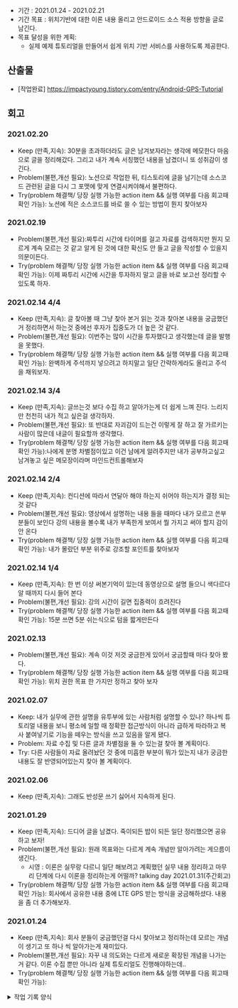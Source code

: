 - 기간 : 2021.01.24 - 2021.02.21
- 기간 목표 : 위치기반에 대한 이론 내용 올리고 안드로이드 소스 적용 방향을 글로 남긴다.
- 목표 달성을 위한 계획: 
  - 실제 예제 튜토리얼을 만들어서 쉽게 위치 기반 서비스를 사용하도록 제공한다.

## 산출물
- [작업완료] https://impactyoung.tistory.com/entry/Android-GPS-Tutorial

## 회고
### 2021.02.20
  - Keep (만족,지속): 30분을 초과하더라도 글은 남겨보자라는 생각에 메모한다 마음으로 글을 정리해갔다. 그리고 내가 계속 서칭했던 내용을 남겼더니 또 성취감이 생긴다.
  - Problem(불편,개선 필요): 노션으로 작업한 뒤, 티스토리에 글을 남기는데 소스코드 관련된 글을 다시 그 포맷에 맞게 연결시켜야해서 불편하다.
  - Try(problem 해결책/ 당장 실행 가능한 action item && 실행 여부를 다음 회고때 확인 가능): 노션에 적은 소스코드를 바로 쓸 수 있는 방법이 뭔지 찾아보자

### 2021.02.19
  - Problem(불편,개선 필요):짜투리 시간에 타이머를 걸고 자료를 검색하지만 뭔지 모르게 계속 모르는 것 같고 알게 된 것에 대한 확신도 안 들고 글을 작성할 수 있을지 의문이든다.
  - Try(problem 해결책/ 당장 실행 가능한 action item && 실행 여부를 다음 회고때 확인 가능): 이제 짜투리 시간에 시간을 투자하지 말고 글을 바로 보고선 정리할 수 있도록 하자.

### 2021.02.14 4/4
- Keep (만족,지속): 글 찾아볼 때 그냥 찾아 본거 읽는 것과 찾아본 내용을 궁금했던거 정리하면서 하는것 중에선 후자가 집중도가 더 높은 것 같다.
- Problem(불편,개선 필요): 이번주는 많이 시간을 투자했다고 생각했는데 글을 발행을 못했다.
- Try(problem 해결책/ 당장 실행 가능한 action item && 실행 여부를 다음 회고때 확인 가능): 완벽하게 주석까지 넣으려고 하지말고 일단 간략하게라도 올리고 주석을 채워보자.

### 2021.02.14 3/4
- Keep (만족,지속): 글쓰는것 보다 수집 하고 알아가는게 더 쉽게 느껴 진다. 느리지만 천천히 내가 적고 싶은걸 생각하자.
- Problem(불편,개선 필요): 또 반대로 자괴감이 드는건 이렇게 잘 하고 잘 가르키는 사람이 많은데 내글이 필요할까 생각했다.
- Try(problem 해결책/ 당장 실행 가능한 action item && 실행 여부를 다음 회고때 확인 가능):나에게 분명 차별점이있고 이건 남에게 알려주지만 내가 공부하고싶고 남겨놓고 싶은 메모장이라며 마인드컨트롤해보자

### 2021.02.14 2/4
- Keep (만족,지속): 컨디션에 따라서 연달아 해야 하는지 쉬어야 하는지가 결정 되는 것 같다
- Problem(불편,개선 필요): 영상에서 설명하는 내용 들을 때마다 내가 모르고 쓴부분들이 보인다 강의 내용을 볼수록 내가 부족한게 보여서 뭘 가지고 써야 할지 감이 안 온다
- Try(problem 해결책/ 당장 실행 가능한 action item && 실행 여부를 다음 회고때 확인 가능): 내가 몰랐던 부분 위주로 강조할 포인트를 찾아보자

### 2021.02.14 1/4
- Keep (만족,지속): 한 번 이상 써본기억이 있는데 동영상으로 설명 들으니 색다르다 알 때까지 다시 들어 본다
- Problem(불편,개선 필요): 강의 시간이 길면 집중력이 흐려진다
- Try(problem 해결책/ 당장 실행 가능한 action item && 실행 여부를 다음 회고때 확인 가능): 15분 쓰면 5분 쉬는식으로 텀을 짧게만든다

### 2021.02.13
- Problem(불편,개선 필요): 계속 이것 저것 궁금한게 있어서 궁금할때 마다 찾아 봤다.
- Try(problem 해결책/ 당장 실행 가능한 action item && 실행 여부를 다음 회고때 확인 가능): 위치 권한 목표 한 가지만 정하고 찾아 보자

### 2021.02.07
 - Keep: 내가 실무에 관한 설명을 유투부에 있는 사람처럼 설명할 수 있나? 하나씩 튜토리얼 내용을 보니 평소에 일할 때 정확한 접근방식이 아니라 급하게 따라하고 복사 붙여넣기로 기능을 떼우는 방식을 쓰고 있음을 알게 됐다.
 - Problem: 자료 수집 및 다른 글과 차별점을 둘 수 있는걸 찾아 볼 계획이다.
 - Try: 다른 사람들이 자료 올려놨던 것 중에 미흡한 부분이 뭐가 있는지 내가 궁금한 내용도 잘 반영되어있는지 찾아 볼 계획이다.

### 2021.02.06
- Keep (만족,지속): 그래도 반성문 쓰기 싫어서 지속하게 된다.

### 2021.01.29
- Keep (만족,지속): 드디어 글을 남겼다. 죽이되든 밥이 되든 일단 정리했으면 공유하고 보자!
- Problem(불편,개선 필요): 원래 목표와는 다르게 계속 개념만 알아가려는 게으름이 생긴다.
  - 시영 : 이론은 실무랑 다르니 일단 해보려고 계획했던 실무 내용 정리하고 마무리 단계에 다시 이론을 정리하는게 어떨까? talking day 2021.01.31(주간회고)
- Try(problem 해결책/ 당장 실행 가능한 action item && 실행 여부를 다음 회고때 확인 가능): 회사에서 공유한 내용 중에 LTE GPS 받는 방식을 궁금해하셨다. 내용을 좀 더 추가해보자.

### 2021.01.24
- Keep (만족,지속): 회사 분들이 궁금했던걸 다시 찾아보고 정리하는데 모르는 개념이 생기고 또 하나 씩 알아가는게 재미있다.
- Problem(불편,개선 필요): 자꾸 내 의도와는 다르게 새로운 확장된 개념을 나가는거 같다. 이론 수집 뿐만 아니라 실제 튜토리얼도 진행해야하는데.. 
- Try(problem 해결책/ 당장 실행 가능한 action item && 실행 여부를 다음 회고때 확인 가능): 
<details><summary>작업 기록 양식</summary>

- 작업 내용 :
- 작업일 : 
- 산출물(commit url,블로그 주소,...) : 
- 회고(KPT) :
  - Keep (만족,지속):
  - Problem(불편,개선 필요):
  - Try(problem 해결책/ 당장 실행 가능한 action item && 실행 여부를 다음 회고때 확인 가능): 
- 기타 메모 : 
</details>
